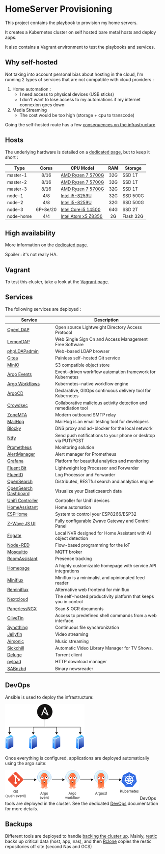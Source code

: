 # HomeServer Provisioning

This project contains the playbook to provision my home servers.

It creates a Kubernetes cluster on self hosted bare metal hosts and deploy apps.

It also contains a Vagrant environment to test the playbooks and services.

## Why self-hosted

Not taking into account personal bias about hosting in the cloud, I'm running 2 types of services that are not compatible with cloud providers :

1. Home automation :
   * I need access to physical devices (USB sticks)
   * I don't want to lose access to my automations if my internet connexion goes down
2. Media Streaming
    * The cost would be too high (storage + cpu to transcode)

Going the self-hosted route has a few [consequences on the infrastructure](docs/Bare_metal_considerations.md).

## Hosts

The underlying hardware is detailed on a [dedicated page](docs/Hardware_detail.md), but to keep it short :

| Type      |  Cores   | CPU Model                                                                                                                                      |  RAM  | Storage   |
| --------- | :------: | ---------------------------------------------------------------------------------------------------------------------------------------------- | :---: | --------- |
| master-1  |   8/16   | [AMD Ryzen 7 5700G](https://www.amd.com/en/products/apu/amd-ryzen-7-5700g)                                                                     |  32G  | SSD 1T    |
| master-2  |   8/16   | [AMD Ryzen 7 5700G](https://www.amd.com/en/products/apu/amd-ryzen-7-5700g)                                                                     |  32G  | SSD 1T    |
| master-3  |   8/16   | [AMD Ryzen 7 5700G](https://www.amd.com/en/products/apu/amd-ryzen-7-5700g)                                                                     |  32G  | SSD 1T    |
| node-1    |   4/8    | [Intel i5-8259U](https://ark.intel.com/content/www/us/en/ark/products/135935/intel-core-i5-8259u-processor-6m-cache-up-to-3-80-ghz.html)       |  32G  | SSD 500G  |
| node-2    |   4/8    | [Intel i5-8259U](https://ark.intel.com/content/www/us/en/ark/products/135935/intel-core-i5-8259u-processor-6m-cache-up-to-3-80-ghz.html)       |  32G  | SSD 500G  |
| node-3    | 6P+8e/20 | [Intel Core i5 14500](https://ark.intel.com/content/www/us/en/ark/products/236784/intel-core-i5-processor-14500-24m-cache-up-to-5-00-ghz.html) |  64G  | SSD 2T    |
| node-home |   4/4    | [Intel Atom x5 Z8350](https://ark.intel.com/products/93361/Intel-Atom-x5-Z8350-Processor-2M-Cache-up-to-1-92-GHz-)                             |  2G   | Flash 32G |

## High availability

More information on the [dedicated page](docs/High_availability.md).

Spoiler : it's not really HA.

## Vagrant

To test this cluster, take a look at the [Vagrant page](docs/Vagrant.md).

## Services

The following services are deployed :

| Service                                                        | Description                                                     |
| -------------------------------------------------------------- | --------------------------------------------------------------- |
| [OpenLDAP](https://www.openldap.org/)                          | Open source Lightweight Directory Access Protocol               |
| [LemonDAP](https://lemonldap-ng.org/welcome/)                  | Web Single Sign On and Access Management Free Software          |
| [phpLDAPadmin](http://phpldapadmin.sourceforge.net/)           | Web-based LDAP browser                                          |
| [Gitea](https://gitea.io/)                                     | Painless self-hosted Git service                                |
| [MinIO](https://www.crowdsec.net/)                             | S3 compatible object store                                      |
| [Argo Events](https://www.crowdsec.net/)                       | Event-driven workflow automation framework for Kubernetes       |
| [Argo Workflows](https://www.crowdsec.net/)                    | Kubernetes-native workflow engine                               |
| [ArgoCD](https://www.crowdsec.net/)                            | Declarative, GitOps continuous delivery tool for Kubernetes     |
| [Crowdsec](https://www.crowdsec.net/)                          | Collaborative malicious activity detection and remediation tool |
| [ZoneMTA](https://github.com/zone-eu/zone-mta)                 | Modern outbound SMTP relay                                      |
| [MailHog](https://github.com/mailhog/MailHog)                  | MailHog is an email testing tool for developers                 |
| [Blocky](https://0xerr0r.github.io/blocky/)                    | DNS proxy and ad-blocker for the local network                  |
| [Ntfy](https://ntfy.sh/)                                       | Send push notifications to your phone or desktop via PUT/POST   |
| [Prometheus](https://prometheus.io/)                           | Monitoring solution                                             |
| [AlertManager](https://github.com/prometheus/alertmanager)     | Alert manager for Prometheus                                    |
| [Grafana](https://grafana.com/)                                | Platform for beautiful analytics and monitoring                 |
| [Fluent Bit](https://fluentbit.io/)                            | Lightweight log Processor and Forwarder                         |
| [FluentD](https://www.fluentd.org/)                            | Log Processor and Forwarder                                     |
| [OpenSearch](https://opensearch.org/)                          | Distributed, RESTful search and analytics engine                |
| [OpenSearch Dashboard](https://opensearch.org/)                | Visualize your Elasticsearch data                               |
| [Unifi Controller](https://unifi-sdn.ubnt.com/)                | Controller for Unifi devices                                    |
| [HomeAssistant](https://www.home-assistant.io/)                | Home automation                                                 |
| [ESPHome](https://esphome.io/index.html)                       | System to control your ESP8266/ESP32                            |
| [Z-Wave JS UI](https://zwave-js.github.io/zwave-js-ui/)        | Fully configurable Zwave Gateway and Control Panel              |
| [Frigate](https://blakeblackshear.github.io/frigate/)          | Local NVR designed for Home Assistant with AI object detection  |
| [Node-RED](https://nodered.org/)                               | Flow-based programming for the IoT                              |
| [Mosquitto](https://mosquitto.org/)                            | MQTT broker                                                     |
| [RoomAssistant](https://github.com/mKeRix/room-assistant)      | Presence tracking                                               |
| [Homepage](https://gethomepage.dev/)                           | A highly customizable homepage with service API integrations    |
| [Miniflux](https://miniflux.app/)                              | Miniflux is a minimalist and opinionated feed reader            |
| [Reminiflux](https://github.com/reminiflux/reminiflux)         | Alternative web frontend for miniflux                           |
| [Nextcloud](https://nextcloud.com/)                            | The self-hosted productivity platform that keeps you in control |
| [PaperlessNGX](https://github.com/paperless-ngx/paperless-ngx) | Scan & OCR documents                                            |
| [OliveTin](https://docs.olivetin.app/)                         | Access to predefined shell commands from a web interface.       |
| [Syncthing](https://syncthing.net/)                            | Continuous file synchronization                                 |
| [Jellyfin](https://jellyfin.org/)                              | Video streaming                                                 |
| [Airsonic](https://airsonic.github.io/)                        | Music streaming                                                 |
| [Sickchill](https://sickchill.github.io/)                      | Automatic Video Library Manager for TV Shows.                   |
| [Deluge](https://deluge-torrent.org/)                          | Torrent client                                                  |
| [pyload](https://pyload.net/)                                  | HTTP download manager                                           |
| [SABnzbd](https://sabnzbd.org/)                                | Binary newsreader                                               |

## DevOps

Ansible is used to deploy the infrastructure:

![DevOps - Infrastucture](docs/diagrams/DevOps_Infrastructure_-_High_level.png "DevOps - Infrastucture")

Once everything is configured, applications are deployed automatically using the argo suite:

![DevOps - Applications High level](docs/diagrams/DevOps_Applications_-_High_level.png "DevOps - Applications High level")
DevOps tools are deployed in the cluster. See the dedicated [DevOps](docs/DevOps.md) documentation for more details.

## Backups

Different tools are deployed to handle [backing the cluster up](docs/Backups.md).
Mainly, [restic](https://restic.net/) backs up critical data (host, app, nas), and then [Rclone](https://rclone.org/) copies the restic repositories off site (second Nas and GCS)
